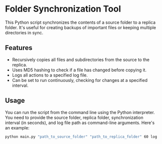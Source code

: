 # Folder Synchronization Tool

This Python script synchronizes the contents of a source folder to a replica folder. It's useful for creating backups of important files or keeping multiple directories in sync.

## Features

- Recursively copies all files and subdirectories from the source to the replica.
- Uses MD5 hashing to check if a file has changed before copying it.
- Logs all actions to a specified log file.
- Can be set to run continuously, checking for changes at a specified interval.

## Usage

You can run the script from the command line using the Python interpreter. You need to provide the source folder, replica folder, synchronization interval (in seconds), and log file path as command-line arguments. Here's an example:

```bash
python main.py "path_to_source_folder" "path_to_replica_folder" 60 log.txt
```